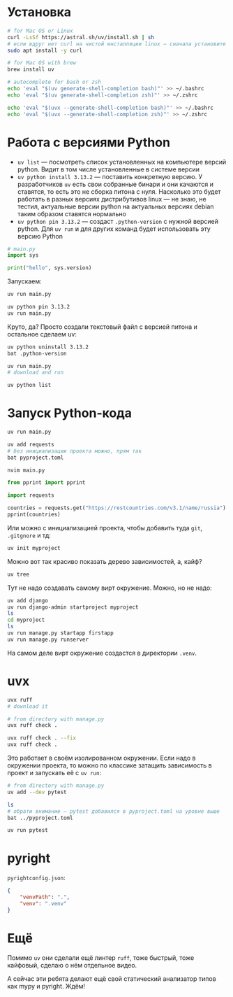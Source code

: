 # Установка

```bash
# for Mac OS or Linux
curl -LsSf https://astral.sh/uv/install.sh | sh
# если вдруг нет curl на чистой инсталляции linux — сначала установите его:
sudo apt install -y curl

# for Mac OS with brew
brew install uv

# autocomplete for bash or zsh
echo 'eval "$(uv generate-shell-completion bash)"' >> ~/.bashrc
echo 'eval "$(uv generate-shell-completion zsh)"' >> ~/.zshrc

echo 'eval "$(uvx --generate-shell-completion bash)"' >> ~/.bashrc
echo 'eval "$(uvx --generate-shell-completion zsh)"' >> ~/.zshrc
```

# Работа с версиями Python

- `uv list` — посмотреть список установленных на компьютере версий python. Видит в том числе установленные в системе версии 
- `uv python install 3.13.2` — поставить конкретную версию. У разработчиков `uv` есть свои собранные бинари и они качаются и ставятся, то есть это не сборка питона с нуля. Насколько это будет работать в разных версиях дистрибутивов linux — не знаю, не тестил, актуальные версии python на актуальных версиях debian таким образом ставятся нормально
- `uv python pin 3.13.2` — создаст `.python-version` с нужной версией python. Для `uv run` и для других команд будет использовать эту версию Python

```python
# main.py
import sys

print("hello", sys.version)
```

Запускаем:

```bash
uv run main.py

uv python pin 3.13.2
uv run main.py

```

Круто, да? Просто создали текстовый файл с версией питона и остальное сделаем uv:

```bash
uv python uninstall 3.13.2
bat .python-version

uv run main.py
# download and run

uv python list
```

# Запуск Python-кода

```bash
uv run main.py

uv add requests
# без инициализации проекта можно, прям так
bat pyproject.toml

nvim main.py
```

```python
from pprint import pprint

import requests

countries = requests.get("https://restcountries.com/v3.1/name/russia").json()
pprint(countries)
```

Или можно с инициализацией проекта, чтобы добавить туда `git`, `.gitgnore` и тд:

```bash
uv init myproject
```

Можно вот так красиво показать дерево зависимостей, а, кайф?

```bash
uv tree
```

Тут не надо создавать самому вирт окружение. Можно, но не надо:

```bash
uv add django
uv run django-admin startproject myproject
ls
cd myproject
ls
uv run manage.py startapp firstapp
uv run manage.py runserver
```

На самом деле вирт окружение создастся в директории `.venv`.

# uvx

```bash
uvx ruff
# download it

# from directory with manage.py
uvx ruff check .

uvx ruff check . --fix
uvx ruff check .
```

Это работает в своём изолированном окружении. Если надо в окружении проекта, то можно по классике затащить зависимость в проект и запускать её с `uv run`:

```bash
# from directory with manage.py
uv add --dev pytest

ls
# обрати внимание — pytest добавился в pyproject.toml на уровне выше
bat ../pyproject.toml

uv run pytest
```

# pyright

`pyrightconfig.json`:

```json
{
    "venvPath": ".",
    "venv": ".venv"
}
```

# Ещё

Помимо `uv` они сделали ещё линтер `ruff`, тоже быстрый, тоже кайфовый, сделаю о нём отдельное видео.

А сейчас эти ребята делают ещё свой статический анализатор типов как mypy и pyright. Ждём!
